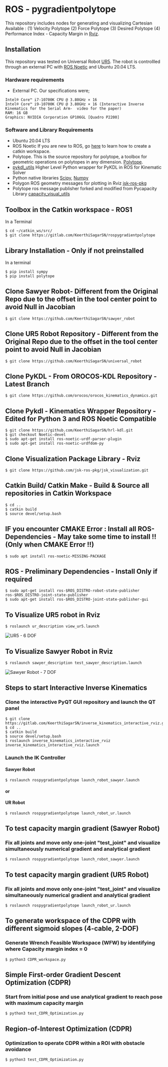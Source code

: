 # ROS - pygradientpolytope

This repository includes nodes for generating and visualizing Cartesian Available : (1) Velocity Polytope (2) Force Polytope (3) Desired Polytope
(4) Performance Index - Capacity Margin in [Rviz](http://wiki.ros.org/rviz).

## Installation
This repository was tested on Universal Robot [UR5](https://www.universal-robots.com/products/ur5-robot/). The robot is controllled through an external PC with [ROS Noetic](http://wiki.ros.org/noetic) and Ubuntu 20.04 LTS. 
### Hardware requirements
* External PC. Our specifications were;
```
Intel® Core™ i7-10700K CPU @ 3.80GHz × 16
Intel® Core™ i9-10700K CPU @ 3.80GHz × 16 (Interactive Inverse Kinematics for the Serial Arm-  video for the paper)
RAM: 16 GB
Graphics: NVIDIA Corporation GP106GL [Quadro P2200]
```


### Software and Library Requirements 

* Ubuntu 20.04 LTS
* ROS Noetic
If you are new to ROS, go [here](http://wiki.ros.org/catkin/Tutorials/create_a_workspace) to learn how to create a catkin workspace. 
* Polytope. This is the source repository for polytope, a toolbox for geometric operations on polytopes in any dimension.
[Polytope](https://pypi.org/project/polytope/).
* [pykdl_utils](http://wiki.ros.org/pykdl_utils) Higher Level Python wrapper for PyKDL in ROS for Kinematic Solver
* Python native libraries [Scipy](https://scipy.org/), [Numpy](https://numpy.org/)
* Polygon ROS geometry messages for plotting in Rviz [jsk-ros-pkg](https://github.com/jsk-ros-pkg/jsk_recognition)
* Polytope ros message publisher forked and modified from Pycapacity Library [capacity_visual_utils](https://github.com/askuric/polytope_vertex_search/blob/master/ROS_nodes/panda_capacity/scripts/capacity/capacity_visual_utils.py)



## Toolbox in the Catkin workspace - ROS1
In a Terminal
```
$ cd ~/catkin_ws/src/
$ git clone https://gitlab.com/KeerthiSagarSN/rospygradientpolytope
```

## Library Installation - Only if not preinstalled

In a terminal
```
$ pip install sympy
$ pip install polytope
```
## Clone Sawyer Robot- Different from the Original Repo due to the offset in the tool center point to avoid Null in Jacobian
```
$ git clone https://github.com/KeerthiSagarSN/sawyer_robot
```

## Clone UR5 Robot Repository - Different from the Original Repo due to the offset in the tool center point to avoid Null in Jacobian

```
$ git clone https://github.com/KeerthiSagarSN/universal_robot
```


## Clone PyKDL - From OROCOS-KDL Repository - Latest Branch

```
$ git clone https://github.com/orocos/orocos_kinematics_dynamics.git
```

## Clone Pykdl - Kinematics Wrapper Repository - Edited for Python 3 and ROS Noetic Compatible
```
$ git clone https://github.com/KeerthiSagarSN/hrl-kdl.git
$ git checkout Noetic-devel
$ sudo apt-get install ros-noetic-urdf-parser-plugin
$ sudo apt-get install ros-noetic-urdfdom-py

```
## Clone Visualization Package Library - Rviz
```
$ git clone https://github.com/jsk-ros-pkg/jsk_visualization.git
```

## Catkin Build/ Catkin Make - Build & Source all repositories in Catkin Workspace
```
$ cd ..
$ catkin build
$ source devel/setup.bash
```

## IF you encounter CMAKE Error : Install all ROS- Dependencies - May take some time to install !! (Only when CMAKE Error !!)
```
$ sudo apt install ros-noetic-MISSING-PACKAGE

```

## ROS - Preliminary Dependencies - Install Only if required

```
$ sudo apt-get install ros-$ROS_DISTRO-robot-state-publisher ros-$ROS_DISTRO-joint-state-publisher
$ sudo apt-get install ros-$ROS_DISTRO-joint-state-publisher-gui
```

## To Visualize UR5 robot in Rviz
```
$ roslaunch ur_description view_ur5.launch 
```
![UR5 - 6 DOF](./Images_Readme/ur5_rviz_readme.png)

## To Visualize Sawyer Robot in Rviz
```
$ roslaunch sawyer_description test_sawyer_description.launch
```

![Sawyer Robot - 7 DOF](./Images_Readme/sawyer_rviz_readme.png)


## Steps to start Interactive Inverse Kinematics
### Clone the interactive PyQT GUI repository and launch the QT panel
```
$ git clone https://gitlab.com/KeerthiSagarSN/inverse_kinematics_interactive_rviz.git
$ cd ..
$ catkin build
$ source devel/setup.bash
$ roslaunch inverse_kinematics_interactive_rviz inverse_kinematics_interactive_rviz.launch
```
### Launch the IK Controller
#### Sawyer Robot
```
$ roslaunch rospygradientpolytope launch_robot_sawyer.launch

```
#### or
#### UR Robot
```
$ roslaunch rospygradientpolytope launch_robot_ur.launch

```

## To test capacity margin gradient (Sawyer Robot)
### Fix all joints and move only one-joint "test_joint" and visualize simultaneously numerical gradient and analytical gradient 
```
$ roslaunch rospygradientpolytope launch_robot_sawyer.launch
```

## To test capacity margin gradient (UR5 Robot)
### Fix all joints and move only one-joint "test_joint" and visualize simultaneously numerical gradient and analytical gradient 
```
$ roslaunch rospygradientpolytope launch_robot_ur.launch
```

## To generate workspace of the CDPR with different sigmoid slopes (4-cable, 2-DOF)
### Generate Wrench Feasible Workspace (WFW) by identifying where Capacity margin index = 0
```
$ python3 CDPR_workspace.py
```

## Simple First-order Gradient Descent Optimization (CDPR)
### Start from initial pose and use analytical gradient to reach pose with maximum capacity margin
```
$ python3 test_CDPR_Optimization.py
```
## Region-of-Interest Optimization (CDPR)
### Optimization to operate CDPR within a ROI with obstacle avoidance
```
$ python3 test_CDPR_Optimization.py
```
